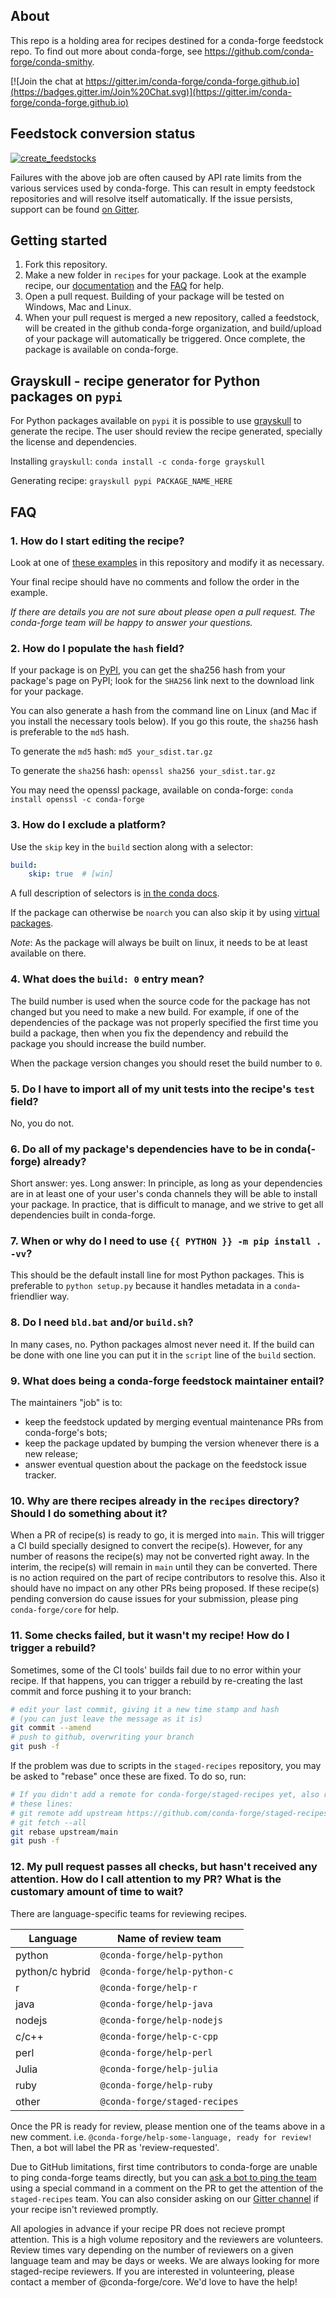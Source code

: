 ## About

This repo is a holding area for recipes destined for a conda-forge feedstock repo. To find out more about conda-forge, see https://github.com/conda-forge/conda-smithy.

[![Join the chat at https://gitter.im/conda-forge/conda-forge.github.io](https://badges.gitter.im/Join%20Chat.svg)](https://gitter.im/conda-forge/conda-forge.github.io)


## Feedstock conversion status

[![create_feedstocks](https://github.com/conda-forge/admin-requests/actions/workflows/create_feedstocks.yml/badge.svg)](https://github.com/conda-forge/admin-requests/actions/workflows/create_feedstocks.yml)

Failures with the above job are often caused by API rate limits from the various services used by conda-forge.
This can result in empty feedstock repositories and will resolve itself automatically.
If the issue persists, support can be found [on Gitter](https://gitter.im/conda-forge/conda-forge.github.io).

## Getting started

1. Fork this repository.
2. Make a new folder in `recipes` for your package. Look at the example recipe, our [documentation](http://conda-forge.org/docs/maintainer/adding_pkgs.html#) and the [FAQ](https://github.com/conda-forge/staged-recipes#faq)  for help.
3. Open a pull request. Building of your package will be tested on Windows, Mac and Linux.
4. When your pull request is merged a new repository, called a feedstock, will be created in the github conda-forge organization, and build/upload of your package will automatically be triggered. Once complete, the package is available on conda-forge.


## Grayskull - recipe generator for Python packages on `pypi`

For Python packages available on `pypi` it is possible to use [grayskull](https://github.com/conda-incubator/grayskull) to generate the recipe. The user should review the recipe generated, specially the license and dependencies.

Installing `grayskull`: `conda install -c conda-forge grayskull`

Generating recipe: `grayskull pypi PACKAGE_NAME_HERE`


## FAQ

### 1. **How do I start editing the recipe?**

Look at one of [these examples](https://github.com/conda-forge/staged-recipes/tree/main/recipes)
in this repository and modify it as necessary.

Your final recipe should have no comments and follow the order in the example.

*If there are details you are not sure about please open a pull request. The conda-forge team will be happy to answer your questions.*

### 2. **How do I populate the `hash` field?**

If your package is on [PyPI](https://pypi.org), you can get the sha256 hash from your package's page on PyPI; look for the `SHA256` link next to the download link for your package.

You can also generate a hash from the command line on Linux (and Mac if you install the necessary tools below). If you go this route, the `sha256` hash is preferable to the `md5` hash.

To generate the `md5` hash: `md5 your_sdist.tar.gz`

To generate the `sha256` hash: `openssl sha256 your_sdist.tar.gz`

You may need the openssl package, available on conda-forge:
`conda install openssl -c conda-forge`

### 3. **How do I exclude a platform?**

Use the `skip` key in the `build` section along with a selector:

```yaml
build:
    skip: true  # [win]
```

A full description of selectors is [in the conda docs](https://docs.conda.io/projects/conda-build/en/latest/resources/define-metadata.html#preprocessing-selectors).

If the package can otherwise be `noarch` you can also skip it by using [virtual packages](https://docs.conda.io/projects/conda/en/latest/user-guide/tasks/manage-virtual.html). 

_Note_: As the package will always be built on linux, it needs to be at least available on there.


### 4. **What does the `build: 0` entry mean?**

The build number is used when the source code for the package has not changed but you need to make a new
build. For example, if one of the dependencies of the package was not properly specified the first time
you build a package, then when you fix the dependency and rebuild the package you should increase the build
number.

When the package version changes you should reset the build number to `0`.

### 5. **Do I have to import all of my unit tests into the recipe's `test` field?**

No, you do not.

### 6. **Do all of my package's dependencies have to be in conda(-forge) already?**

Short answer: yes. Long answer: In principle, as long as your dependencies are in at least one of
your user's conda channels they will be able to install your package. In practice, that is difficult
to manage, and we strive to get all dependencies built in conda-forge.

### 7. **When or why do I need to use `{{ PYTHON }} -m pip install . -vv`?**

This should be the default install line for most Python packages. This is preferable to `python setup.py` because it handles metadata in a `conda`-friendlier way.

### 8. **Do I need `bld.bat` and/or `build.sh`?**

In many cases, no. Python packages almost never need it. If the build can be done with one line you can put it in the `script` line of the `build` section.

### 9. What does being a conda-forge feedstock maintainer entail?

The maintainers "job" is to:

- keep the feedstock updated by merging eventual maintenance PRs from conda-forge's bots;
- keep the package updated by bumping the version whenever there is a new release;
- answer eventual question about the package on the feedstock issue tracker.

### 10. Why are there recipes already in the `recipes` directory? Should I do something about it?

When a PR of recipe(s) is ready to go, it is merged into `main`. This will trigger a CI build specially designed to convert the recipe(s). However, for any number of reasons the recipe(s) may not be converted right away. In the interim, the recipe(s) will remain in `main` until they can be converted. There is no action required on the part of recipe contributors to resolve this. Also it should have no impact on any other PRs being proposed. If these recipe(s) pending conversion do cause issues for your submission, please ping `conda-forge/core` for help.

### 11. **Some checks failed, but it wasn't my recipe! How do I trigger a rebuild?**

Sometimes, some of the CI tools' builds fail due to no error within your recipe. If that happens, you can trigger a rebuild by re-creating the last commit and force pushing it to your branch:

```bash
# edit your last commit, giving it a new time stamp and hash
# (you can just leave the message as it is)
git commit --amend
# push to github, overwriting your branch
git push -f
```

If the problem was due to scripts in the `staged-recipes` repository, you may be asked to "rebase" once these are fixed. To do so, run:
```bash
# If you didn't add a remote for conda-forge/staged-recipes yet, also run
# these lines:
# git remote add upstream https://github.com/conda-forge/staged-recipes.git
# git fetch --all
git rebase upstream/main
git push -f
```

### 12. My pull request passes all checks, but hasn't received any attention. How do I call attention to my PR?  What is the customary amount of time to wait?

<!--
Keep this message in sync with the PR template.

https://raw.githubusercontent.com/conda-forge/staged-recipes/main/.github/pull_request_template.md
-->

There are language-specific teams for reviewing recipes.

| Language        | Name of review team           |
| --------------- | ----------------------------- |
| python          | `@conda-forge/help-python`    |
| python/c hybrid | `@conda-forge/help-python-c`  |
| r               | `@conda-forge/help-r`         |
| java            | `@conda-forge/help-java`      |
| nodejs          | `@conda-forge/help-nodejs`    |
| c/c++           | `@conda-forge/help-c-cpp`     |
| perl            | `@conda-forge/help-perl`      |
| Julia           | `@conda-forge/help-julia`     |
| ruby            | `@conda-forge/help-ruby`      |
| other           | `@conda-forge/staged-recipes` |

Once the PR is ready for review, please mention one of the teams above in a
new comment. i.e. `@conda-forge/help-some-language, ready for review!`
Then, a bot will label the PR as 'review-requested'.

Due to GitHub limitations, first time contributors to conda-forge are unable
to ping conda-forge teams directly, but you can [ask a bot to ping the team][1]
using a special command in a comment on the PR to get the attention of the
`staged-recipes` team. You can also consider asking on our [Gitter channel][2]
if your recipe isn't reviewed promptly.

[1]: https://conda-forge.org/docs/maintainer/infrastructure.html#conda-forge-admin-please-ping-team
[2]: https://gitter.im/conda-forge/conda-forge.github.io

All apologies in advance if your recipe PR does not recieve prompt attention.
This is a high volume repository and the reviewers are volunteers. Review times vary depending on the number of reviewers on a given language team and may be days or weeks. We are always
looking for more staged-recipe reviewers. If you are interested in volunteering,
please contact a member of @conda-forge/core. We'd love to have the help!
